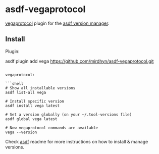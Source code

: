 # asdf-vegaprotocol

[vegaprotocol](https://github.com/vegaprotocol/vega) plugin for the [asdf version manager](https://asdf-vm.com).

## Install

Plugin:

asdf plugin add vega https://github.com/mirdhyn/asdf-vegaprotocol.git
```

vegaprotocol:

```shell
# Show all installable versions
asdf list-all vega

# Install specific version
asdf install vega latest

# Set a version globally (on your ~/.tool-versions file)
asdf global vega latest

# Now vegaprotocol commands are available
vega --version
```

Check [asdf](https://github.com/asdf-vm/asdf) readme for more instructions on how to
install & manage versions.
